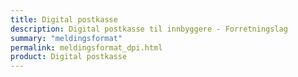 ```yaml
---
title: Digital postkasse
description: Digital postkasse til innbyggere - Forretningslag
summary: "meldingsformat"
permalink: meldingsformat_dpi.html
product: Digital postkasse
---
```


